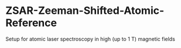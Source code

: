 # ZSAR-Zeeman-Shifted-Atomic-Reference
Setup for atomic laser spectroscopy in high (up to 1 T) magnetic fields
